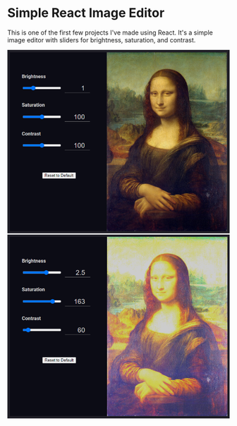 # Simple React Image Editor

This is one of the first few projects I've made using React. It's a simple image editor with sliders for brightness, saturation, and contrast.

![The default image](https://github.com/aaryamanmehta/simple-react-img-editor/blob/main/img-proc/screenshots/default.png)
![The edited image](https://github.com/aaryamanmehta/simple-react-img-editor/blob/main/img-proc/screenshots/edited.png)

 
